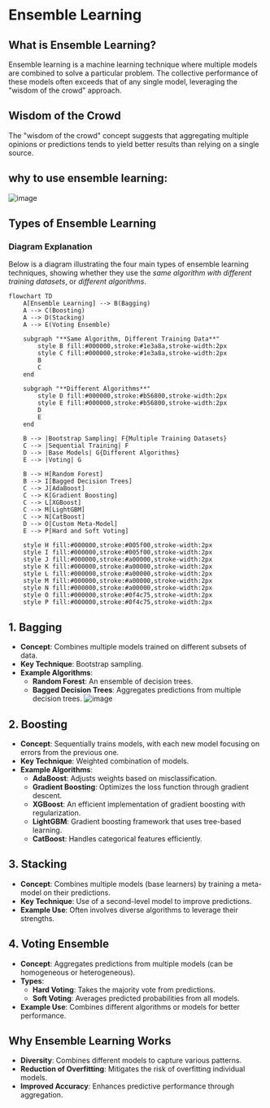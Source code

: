 # Ensemble Learning

## What is Ensemble Learning?
Ensemble learning is a machine learning technique where multiple models are combined to solve a particular problem. The collective performance of these models often exceeds that of any single model, leveraging the "wisdom of the crowd" approach.

## Wisdom of the Crowd
The "wisdom of the crowd" concept suggests that aggregating multiple opinions or predictions tends to yield better results than relying on a single source. 
## why to use ensemble learning:
![image](https://github.com/user-attachments/assets/560249a9-2e36-4c3c-88b5-da942e269761)

## Types of Ensemble Learning

### Diagram Explanation
Below is a diagram illustrating the four main types of ensemble learning techniques, showing whether they use the *same algorithm with different training datasets*, or *different algorithms*.
```mermaid
flowchart TD
    A[Ensemble Learning] --> B(Bagging)
    A --> C(Boosting)
    A --> D(Stacking)
    A --> E(Voting Ensemble)
    
    subgraph "**Same Algorithm, Different Training Data**" 
        style B fill:#000000,stroke:#1e3a8a,stroke-width:2px
        style C fill:#000000,stroke:#1e3a8a,stroke-width:2px
        B
        C
    end
    
    subgraph "**Different Algorithms**" 
        style D fill:#000000,stroke:#b56800,stroke-width:2px
        style E fill:#000000,stroke:#b56800,stroke-width:2px
        D
        E
    end

    B --> |Bootstrap Sampling| F{Multiple Training Datasets}
    C --> |Sequential Training| F
    D --> |Base Models| G{Different Algorithms}
    E --> |Voting| G

    B --> H[Random Forest]
    B --> I[Bagged Decision Trees]
    C --> J[AdaBoost]
    C --> K[Gradient Boosting]
    C --> L[XGBoost]
    C --> M[LightGBM]
    C --> N[CatBoost]
    D --> O[Custom Meta-Model]
    E --> P[Hard and Soft Voting]
    
    style H fill:#000000,stroke:#005f00,stroke-width:2px
    style I fill:#000000,stroke:#005f00,stroke-width:2px
    style J fill:#000000,stroke:#a00000,stroke-width:2px
    style K fill:#000000,stroke:#a00000,stroke-width:2px
    style L fill:#000000,stroke:#a00000,stroke-width:2px
    style M fill:#000000,stroke:#a00000,stroke-width:2px
    style N fill:#000000,stroke:#a00000,stroke-width:2px
    style O fill:#000000,stroke:#0f4c75,stroke-width:2px
    style P fill:#000000,stroke:#0f4c75,stroke-width:2px

```
## 1. Bagging
- **Concept**: Combines multiple models trained on different subsets of data.
- **Key Technique**: Bootstrap sampling.
- **Example Algorithms**:
  - **Random Forest**: An ensemble of decision trees.
  - **Bagged Decision Trees**: Aggregates predictions from multiple decision trees.
![image](https://github.com/user-attachments/assets/46cd08cc-d72e-4662-93a5-b573349f3fe8)
## 2. Boosting
- **Concept**: Sequentially trains models, with each new model focusing on errors from the previous one.
- **Key Technique**: Weighted combination of models.
- **Example Algorithms**:
  - **AdaBoost**: Adjusts weights based on misclassification.
  - **Gradient Boosting**: Optimizes the loss function through gradient descent.
  - **XGBoost**: An efficient implementation of gradient boosting with regularization.
  - **LightGBM**: Gradient boosting framework that uses tree-based learning.
  - **CatBoost**: Handles categorical features efficiently.

## 3. Stacking
- **Concept**: Combines multiple models (base learners) by training a meta-model on their predictions.
- **Key Technique**: Use of a second-level model to improve predictions.
- **Example Use**: Often involves diverse algorithms to leverage their strengths.

## 4. Voting Ensemble
- **Concept**: Aggregates predictions from multiple models (can be homogeneous or heterogeneous).
- **Types**:
  - **Hard Voting**: Takes the majority vote from predictions.
  - **Soft Voting**: Averages predicted probabilities from all models.
- **Example Use**: Combines different algorithms or models for better performance.

## Why Ensemble Learning Works
- **Diversity**: Combines different models to capture various patterns.
- **Reduction of Overfitting**: Mitigates the risk of overfitting individual models.
- **Improved Accuracy**: Enhances predictive performance through aggregation.




